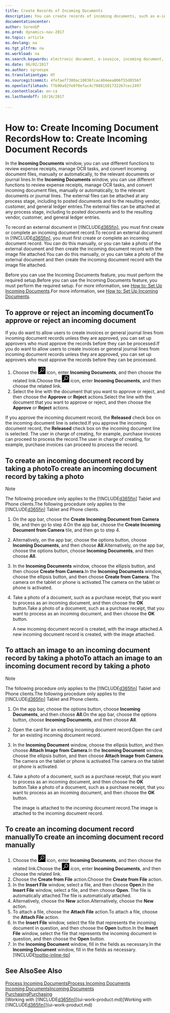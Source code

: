 ```yaml
---
title: Create Records of Incoming Documents
description: You can create records of incoming documents, such as e-invoices, and manage OCR tasks, eCommerce, and document exchange.
documentationcenter: 
author: SorenGP
ms.prod: dynamics-nav-2017
ms.topic: article
ms.devlang: na
ms.tgt_pltfrm: na
ms.workload: na
ms.search.keywords: electronic document, e-invoice, incoming document, OCR, ecommerce, document exchange, import invoice
ms.date: 06/02/2017
ms.author: sgroespe
ms.translationtype: HT
ms.sourcegitcommit: 4fefaef7380ac10836fcac404eea006f55d8556f
ms.openlocfilehash: f7b90a92fe0f0efac4c79881501732267cec2497
ms.contentlocale: en-ca
ms.lasthandoff: 10/16/2017

---
```

# <a name="how-to-create-incoming-document-records"></a><span data-ttu-id="eca3a-103">How to: Create Incoming Document Records</span><span class="sxs-lookup"><span data-stu-id="eca3a-103">How to: Create Incoming Document Records</span></span>
<span data-ttu-id="eca3a-104">In the **Incoming Documents** window, you can use different functions to review expense receipts, manage OCR tasks, and convert incoming document files, manually or automatically, to the relevant documents or journal lines.</span><span class="sxs-lookup"><span data-stu-id="eca3a-104">In the **Incoming Documents** window, you can use different functions to review expense receipts, manage OCR tasks, and convert incoming document files, manually or automatically, to the relevant documents or journal lines.</span></span> <span data-ttu-id="eca3a-105">The external files can be attached at any process stage, including to posted documents and to the resulting vendor, customer, and general ledger entries.</span><span class="sxs-lookup"><span data-stu-id="eca3a-105">The external files can be attached at any process stage, including to posted documents and to the resulting vendor, customer, and general ledger entries.</span></span>

<span data-ttu-id="eca3a-106">To record an external document in [!INCLUDE[d365fin](includes/d365fin_md.md)], you must first create or complete an incoming document record.</span><span class="sxs-lookup"><span data-stu-id="eca3a-106">To record an external document in [!INCLUDE[d365fin](includes/d365fin_md.md)], you must first create or complete an incoming document record.</span></span> <span data-ttu-id="eca3a-107">You can do this manually, or you can take a photo of the external document and then create the incoming document record with the image file attached.</span><span class="sxs-lookup"><span data-stu-id="eca3a-107">You can do this manually, or you can take a photo of the external document and then create the incoming document record with the image file attached.</span></span>

<span data-ttu-id="eca3a-108">Before you can use the Incoming Documents feature, you must perform the required setup.</span><span class="sxs-lookup"><span data-stu-id="eca3a-108">Before you can use the Incoming Documents feature, you must perform the required setup.</span></span> <span data-ttu-id="eca3a-109">For more information, see [How to: Set Up Incoming Documents](across-how-setup-income-documents.md).</span><span class="sxs-lookup"><span data-stu-id="eca3a-109">For more information, see [How to: Set Up Incoming Documents](across-how-setup-income-documents.md).</span></span>

## <a name="to-approve-or-reject-an-incoming-document"></a><span data-ttu-id="eca3a-110">To approve or reject an incoming document</span><span class="sxs-lookup"><span data-stu-id="eca3a-110">To approve or reject an incoming document</span></span>
<span data-ttu-id="eca3a-111">If you do want to allow users to create invoices or general journal lines from incoming document records unless they are approved, you can set up approvers who must approve the records before they can be processed.</span><span class="sxs-lookup"><span data-stu-id="eca3a-111">If you do want to allow users to create invoices or general journal lines from incoming document records unless they are approved, you can set up approvers who must approve the records before they can be processed.</span></span>

1. <span data-ttu-id="eca3a-112">Choose the ![Search for Page or Report](media/ui-search/search_small.png "Search for Page or Report icon") icon, enter **Incoming Documents**, and then choose the related link.</span><span class="sxs-lookup"><span data-stu-id="eca3a-112">Choose the ![Search for Page or Report](media/ui-search/search_small.png "Search for Page or Report icon") icon, enter **Incoming Documents**, and then choose the related link.</span></span>
2. <span data-ttu-id="eca3a-113">Select the line with the document that you want to approve or reject, and then choose the **Approve** or **Reject** actions.</span><span class="sxs-lookup"><span data-stu-id="eca3a-113">Select the line with the document that you want to approve or reject, and then choose the **Approve** or **Reject** actions.</span></span>

<span data-ttu-id="eca3a-114">If you approve the incoming document record, the **Released** check box on the incoming document line is selected.</span><span class="sxs-lookup"><span data-stu-id="eca3a-114">If you approve the incoming document record, the **Released** check box on the incoming document line is selected.</span></span> <span data-ttu-id="eca3a-115">The user in charge of creating, for example, purchase invoices can proceed to process the record.</span><span class="sxs-lookup"><span data-stu-id="eca3a-115">The user in charge of creating, for example, purchase invoices can proceed to process the record.</span></span>

## <a name="to-create-an-incoming-document-record-by-taking-a-photo"></a><span data-ttu-id="eca3a-116">To create an incoming document record by taking a photo</span><span class="sxs-lookup"><span data-stu-id="eca3a-116">To create an incoming document record by taking a photo</span></span>
> [!NOTE]  
>   <span data-ttu-id="eca3a-117">The following procedure only applies to the [!INCLUDE[d365fin](includes/d365fin_md.md)] Tablet and Phone clients.</span><span class="sxs-lookup"><span data-stu-id="eca3a-117">The following procedure only applies to the [!INCLUDE[d365fin](includes/d365fin_md.md)] Tablet and Phone clients.</span></span>

1. <span data-ttu-id="eca3a-118">On the app bar, choose the **Create Incoming Document from Camera** tile, and then go to step 4.</span><span class="sxs-lookup"><span data-stu-id="eca3a-118">On the app bar, choose the **Create Incoming Document from Camera** tile, and then go to step 4.</span></span>
2. <span data-ttu-id="eca3a-119">Alternatively, on the app bar, choose the options button, choose **Incoming Documents**, and then choose **All**.</span><span class="sxs-lookup"><span data-stu-id="eca3a-119">Alternatively, on the app bar, choose the options button, choose **Incoming Documents**, and then choose **All**.</span></span>
3. <span data-ttu-id="eca3a-120">In the **Incoming Documents** window, choose the ellipsis button, and then choose **Create from Camera**.</span><span class="sxs-lookup"><span data-stu-id="eca3a-120">In the **Incoming Documents** window, choose the ellipsis button, and then choose **Create from Camera**.</span></span> <span data-ttu-id="eca3a-121">The camera on the tablet or phone is activated.</span><span class="sxs-lookup"><span data-stu-id="eca3a-121">The camera on the tablet or phone is activated.</span></span>
4. <span data-ttu-id="eca3a-122">Take a photo of a document, such as a purchase receipt, that you want to process as an incoming document, and then choose the **OK** button.</span><span class="sxs-lookup"><span data-stu-id="eca3a-122">Take a photo of a document, such as a purchase receipt, that you want to process as an incoming document, and then choose the **OK** button.</span></span>

    <span data-ttu-id="eca3a-123">A new incoming document record is created, with the image attached.</span><span class="sxs-lookup"><span data-stu-id="eca3a-123">A new incoming document record is created, with the image attached.</span></span>

## <a name="to-attach-an-image-to-an-incoming-document-record-by-taking-a-photo"></a><span data-ttu-id="eca3a-124">To attach an image to an incoming document record by taking a photo</span><span class="sxs-lookup"><span data-stu-id="eca3a-124">To attach an image to an incoming document record by taking a photo</span></span>
> [!NOTE]  
>   <span data-ttu-id="eca3a-125">The following procedure only applies to the [!INCLUDE[d365fin](includes/d365fin_md.md)] Tablet and Phone clients.</span><span class="sxs-lookup"><span data-stu-id="eca3a-125">The following procedure only applies to the [!INCLUDE[d365fin](includes/d365fin_md.md)] Tablet and Phone clients.</span></span>

1. <span data-ttu-id="eca3a-126">On the app bar, choose the options button, choose **Incoming Documents**, and then choose **All**.</span><span class="sxs-lookup"><span data-stu-id="eca3a-126">On the app bar, choose the options button, choose **Incoming Documents**, and then choose **All**.</span></span>
2. <span data-ttu-id="eca3a-127">Open the card for an existing incoming document record.</span><span class="sxs-lookup"><span data-stu-id="eca3a-127">Open the card for an existing incoming document record.</span></span>
3. <span data-ttu-id="eca3a-128">In the **Incoming Document** window, choose the ellipsis button, and then choose **Attach Image from Camera**.</span><span class="sxs-lookup"><span data-stu-id="eca3a-128">In the **Incoming Document** window, choose the ellipsis button, and then choose **Attach Image from Camera**.</span></span> <span data-ttu-id="eca3a-129">The camera on the tablet or phone is activated.</span><span class="sxs-lookup"><span data-stu-id="eca3a-129">The camera on the tablet or phone is activated.</span></span>
4. <span data-ttu-id="eca3a-130">Take a photo of a document, such as a purchase receipt, that you want to process as an incoming document, and then choose the **OK** button.</span><span class="sxs-lookup"><span data-stu-id="eca3a-130">Take a photo of a document, such as a purchase receipt, that you want to process as an incoming document, and then choose the **OK** button.</span></span>

    <span data-ttu-id="eca3a-131">The image is attached to the incoming document record.</span><span class="sxs-lookup"><span data-stu-id="eca3a-131">The image is attached to the incoming document record.</span></span>

## <a name="to-create-an-incoming-document-record-manually"></a><span data-ttu-id="eca3a-132">To create an incoming document record manually</span><span class="sxs-lookup"><span data-stu-id="eca3a-132">To create an incoming document record manually</span></span>
1. <span data-ttu-id="eca3a-133">Choose the ![Search for Page or Report](media/ui-search/search_small.png "Search for Page or Report icon") icon, enter **Incoming Documents**, and then choose the related link.</span><span class="sxs-lookup"><span data-stu-id="eca3a-133">Choose the ![Search for Page or Report](media/ui-search/search_small.png "Search for Page or Report icon") icon, enter **Incoming Documents**, and then choose the related link.</span></span>
2. <span data-ttu-id="eca3a-134">Choose the **Create from File** action.</span><span class="sxs-lookup"><span data-stu-id="eca3a-134">Choose the **Create from File** action.</span></span>  
3. <span data-ttu-id="eca3a-135">In the **Insert File** window, select a file, and then choose **Open**.</span><span class="sxs-lookup"><span data-stu-id="eca3a-135">In the **Insert File** window, select a file, and then choose **Open**.</span></span> <span data-ttu-id="eca3a-136">The file is automatically attached.</span><span class="sxs-lookup"><span data-stu-id="eca3a-136">The file is automatically attached.</span></span>
4. <span data-ttu-id="eca3a-137">Alternatively, choose the **New** action.</span><span class="sxs-lookup"><span data-stu-id="eca3a-137">Alternatively, choose the **New** action.</span></span>
5. <span data-ttu-id="eca3a-138">To attach a file, choose the **Attach File** action.</span><span class="sxs-lookup"><span data-stu-id="eca3a-138">To attach a file, choose the **Attach File** action.</span></span>
6. <span data-ttu-id="eca3a-139">In the **Insert File** window, select the file that represents the incoming document in question, and then choose the **Open** button.</span><span class="sxs-lookup"><span data-stu-id="eca3a-139">In the **Insert File** window, select the file that represents the incoming document in question, and then choose the **Open** button.</span></span>
7. <span data-ttu-id="eca3a-140">In the **Incoming Document** window, fill in the fields as necessary.</span><span class="sxs-lookup"><span data-stu-id="eca3a-140">In the **Incoming Document** window, fill in the fields as necessary.</span></span> [!INCLUDE[tooltip-inline-tip](includes/tooltip-inline-tip_md.md)]

## <a name="see-also"></a><span data-ttu-id="eca3a-141">See Also</span><span class="sxs-lookup"><span data-stu-id="eca3a-141">See Also</span></span>
[<span data-ttu-id="eca3a-142">Process Incoming Documents</span><span class="sxs-lookup"><span data-stu-id="eca3a-142">Process Incoming Documents</span></span>](across-process-income-documents.md)  
[<span data-ttu-id="eca3a-143">Incoming Documents</span><span class="sxs-lookup"><span data-stu-id="eca3a-143">Incoming Documents</span></span>](across-income-documents.md)  
[<span data-ttu-id="eca3a-144">Purchasing</span><span class="sxs-lookup"><span data-stu-id="eca3a-144">Purchasing</span></span>](purchasing-manage-purchasing.md)  
<span data-ttu-id="eca3a-145">[Working with [!INCLUDE[d365fin](includes/d365fin_md.md)]](ui-work-product.md)</span><span class="sxs-lookup"><span data-stu-id="eca3a-145">[Working with [!INCLUDE[d365fin](includes/d365fin_md.md)]](ui-work-product.md)</span></span>

